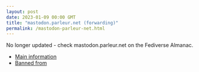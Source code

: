 ```yaml
---
layout: post
date: 2023-01-09 00:00 GMT
title: "mastodon.parleur.net (forwarding)"
permalink: /mastodon-parleur-net.html
---
```


No longer updated - check mastodon.parleur.net on the Fediverse Almanac.

* [Main information](https://www.fediversealmanac.com/api/v1/instances/mastodon.parleur.net)
* [Banned from](https://www.fediversealmanac.com/api/v1/instances/mastodon.parleur.net/banned_from)

